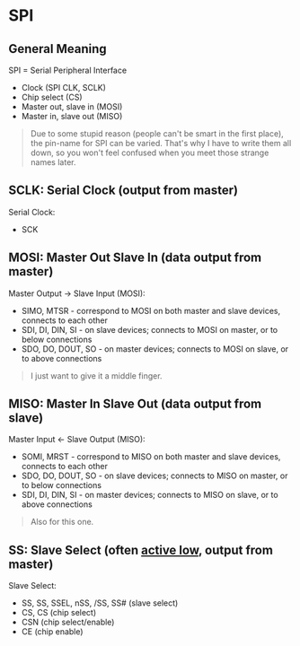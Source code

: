 # SPI

## General Meaning

SPI = Serial Peripheral Interface

* Clock \(SPI CLK, SCLK\)
* Chip select \(CS\)
* Master out, slave in \(MOSI\)
* Master in, slave out \(MISO\)

> Due to some stupid reason \(people can't be smart in the first place\), the pin-name for SPI can be varied. That's why I have to write them all down, so you won't feel confused when you meet those strange names later.

## SCLK: Serial Clock \(output from master\)

Serial Clock:

* SCK

## MOSI: Master Out Slave In \(data output from master\)

Master Output → Slave Input \(MOSI\):

* SIMO, MTSR - correspond to MOSI on both master and slave devices, connects to each other
* SDI, DI, DIN, SI - on slave devices; connects to MOSI on master, or to below connections
* SDO, DO, DOUT, SO - on master devices; connects to MOSI on slave, or to above connections

> I just want to give it a middle finger.

## MISO: Master In Slave Out \(data output from slave\)

Master Input ← Slave Output \(MISO\):

* SOMI, MRST - correspond to MISO on both master and slave devices, connects to each other
* SDO, DO, DOUT, SO - on slave devices; connects to MISO on master, or to below connections
* SDI, DI, DIN, SI - on master devices; connects to MISO on slave, or to above connections

> Also for this one.

## SS: Slave Select \(often [active low](https://en.wikipedia.org/wiki/Logic_level), output from master\)

Slave Select:

* SS, SS, SSEL, nSS, /SS, SS\# \(slave select\)
* CS, CS \(chip select\)
* CSN \(chip select/enable\)
* CE \(chip enable\)

